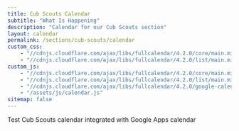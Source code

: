 ```yaml
---
title: Cub Scouts Calendar
subtitle: "What Is Happening"
description: "Calendar for our Cub Scouts section"
layout: calendar
permalink: /sections/cub-scouts/calendar
custom_css:
    - "//cdnjs.cloudflare.com/ajax/libs/fullcalendar/4.2.0/core/main.min.css"
    - "//cdnjs.cloudflare.com/ajax/libs/fullcalendar/4.2.0/list/main.min.css"
custom_js:
    - "//cdnjs.cloudflare.com/ajax/libs/fullcalendar/4.2.0/core/main.min.js"
    - "//cdnjs.cloudflare.com/ajax/libs/fullcalendar/4.2.0/list/main.min.js"
    - "//cdnjs.cloudflare.com/ajax/libs/fullcalendar/4.2.0/google-calendar/main.min.js"
    - "/assets/js/calendar.js"
sitemap: false
---
```


Test Cub Scouts calendar integrated with Google Apps calendar